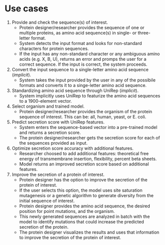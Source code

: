 # Use cases
1. Provide and check the sequence(s) of interest.
	- Protein designer/researcher provides the sequence of one or multiple proteins, as amino acid sequence(s) in single- or three-letter format.
	- System detects the input format and looks for non-standard characters for protein sequences.
	- If the input has any non-standard character or any ambiguous amino acids (e.g. X, B, U), returns an error and promps the user for a correct sequence. If the input is correct, the system proceeds.
2. Convert the input sequence to a single-letter amino acid sequence (*implicit*).
	- System takes the input provided by the user in any of the possibile formats and converts it to a singe-letter amino acid sequence.  
3. Standardizing amino acid sequence through UniRep (*implicit*).
	- System implicitly uses UniRep to featurize the amino acid sequences to a 1900-element vector.
4. Select organism and trained model.
    - Protein designer/researcher provides the organism of the protein sequence of interest. This can be: all, human, yeast, or E. coli.
5. Predict secretion score with UniRep features.
	- System enters the sequence-based vector into a pre-trained model and returns a secretion score.
	- The protein designer/researcher gets the secretion score for each of the sequences provided as input.
6. Optimize secretion score accuracy with additional features.
	- Researcher choosed to add additional features: theoretical free energy of transmembrane insertion, flexibility, percent beta sheets.
	- Model returns an improved secretion score based on additional features.
7. Improve the secretion of a protein of interest.
	- Protein designer has the option to improve the secretion of the protein of interest.
	- If the user selects this option, the model uses site saturation mutagenesis or a genetic algorithm to generate diversity from the initial sequence of interest.
    - Protein designer provides the amino acid sequence, the desired position for point mutations, and the organism.
	- This newly generated sequences are analyzed in batch with the model to identify mutations that could increase the predicted secretion of the protein.
	- The protein designer visualizes the results and uses that information to improve the secretion of the protein of interest.